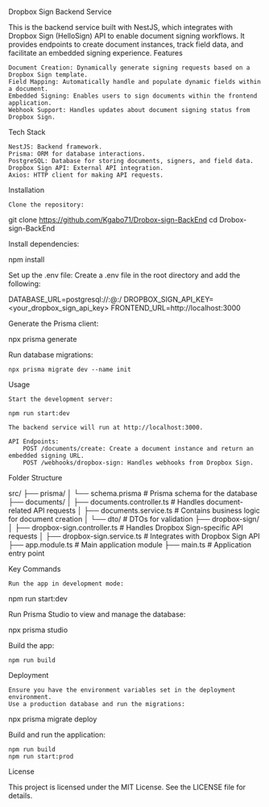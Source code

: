 Dropbox Sign Backend Service

This is the backend service built with NestJS, which integrates with Dropbox Sign (HelloSign) API to enable document signing workflows. It provides endpoints to create document instances, track field data, and facilitate an embedded signing experience.
Features

    Document Creation: Dynamically generate signing requests based on a Dropbox Sign template.
    Field Mapping: Automatically handle and populate dynamic fields within a document.
    Embedded Signing: Enables users to sign documents within the frontend application.
    Webhook Support: Handles updates about document signing status from Dropbox Sign.

Tech Stack

    NestJS: Backend framework.
    Prisma: ORM for database interactions.
    PostgreSQL: Database for storing documents, signers, and field data.
    Dropbox Sign API: External API integration.
    Axios: HTTP client for making API requests.

Installation

    Clone the repository:

git clone https://github.com/Kgabo71/Drobox-sign-BackEnd
cd Drobox-sign-BackEnd

Install dependencies:

npm install

Set up the .env file: Create a .env file in the root directory and add the following:

DATABASE_URL=postgresql://<username>:<password>@<host>:<port>/<database>
DROPBOX_SIGN_API_KEY=<your_dropbox_sign_api_key>
FRONTEND_URL=http://localhost:3000

Generate the Prisma client:

npx prisma generate

Run database migrations:

    npx prisma migrate dev --name init

Usage

    Start the development server:

    npm run start:dev

    The backend service will run at http://localhost:3000.

    API Endpoints:
        POST /documents/create: Create a document instance and return an embedded signing URL.
        POST /webhooks/dropbox-sign: Handles webhooks from Dropbox Sign.

Folder Structure

src/
├── prisma/
│   └── schema.prisma  # Prisma schema for the database
├── documents/
│   ├── documents.controller.ts  # Handles document-related API requests
│   ├── documents.service.ts     # Contains business logic for document creation
│   └── dto/                     # DTOs for validation
├── dropbox-sign/
│   ├── dropbox-sign.controller.ts  # Handles Dropbox Sign-specific API requests
│   ├── dropbox-sign.service.ts     # Integrates with Dropbox Sign API
├── app.module.ts               # Main application module
├── main.ts                     # Application entry point

Key Commands

    Run the app in development mode:

npm run start:dev

Run Prisma Studio to view and manage the database:

npx prisma studio

Build the app:

    npm run build

Deployment

    Ensure you have the environment variables set in the deployment environment.
    Use a production database and run the migrations:

npx prisma migrate deploy

Build and run the application:

    npm run build
    npm run start:prod

License

This project is licensed under the MIT License. See the LICENSE file for details.
